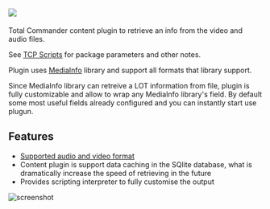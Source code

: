 # [![](https://img.shields.io/chocolatey/v/tcp-mediainfo.svg?color=red&label=tcp-mediainfo)](https://chocolatey.org/packages/tcp-mediainfo)

Total Commander content plugin to retrieve an info from the video and audio files.

See [TCP Scripts](https://chocolatey.org/packages/tcps) for package parameters and other notes.

Plugin uses [MediaInfo](http://mediainfo.sourceforge.net) library and support all formats that library support.

Since MediaInfo library can retreive a LOT information from file, plugin is fully customizable and allow to wrap any MediaInfo library's field. By default some most useful fields already configured and you can instantly start use plugun. 

## Features

- [Supported audio and video format](http://mediainfo.sourceforge.net/Support/Formats)
- Content plugin is support data caching in the SQlite database, what is dramatically increase the speed of retrieving in the future
- Provides scripting interpreter to fully customise the output

![screenshot](https://cdn.rawgit.com/majkinetor/chocolatey/master/tcp/tcp-mediainfo/screenshot.png)
